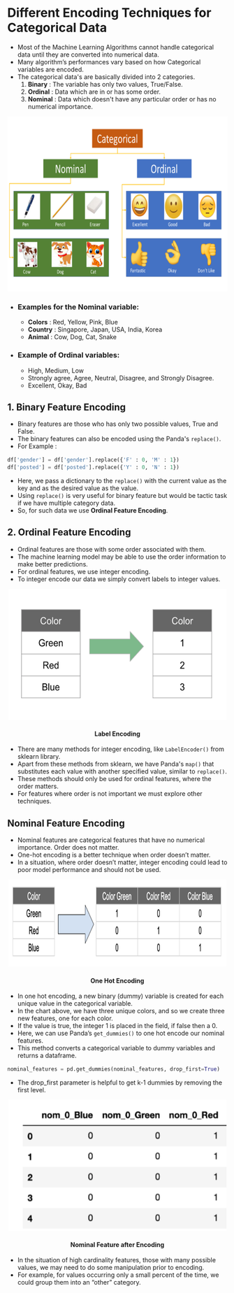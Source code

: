 # Different Encoding Techniques for Categorical Data

- Most of the Machine Learning Algorithms cannot handle categorical data until they are converted into numerical data.
- Many algorithm’s performances vary based on how Categorical variables are encoded.
- The categorical data's are basically divided into 2 categories.
  1. **Binary** : The variable has only two values, True/False.
  2. **Ordinal** : Data which are in or has some order.
  3. **Nominal** : Data which doesn't have any particular order or has no numerical importance.

<center>
<img height="400" src= "categorical data.png" width="600"/>
</center>

- ### Examples for the **Nominal** variable:
  - **Colors** : Red, Yellow, Pink, Blue
  - **Country** : Singapore, Japan, USA, India, Korea
  - **Animal** : Cow, Dog, Cat, Snake
  
- ### Example of **Ordinal** variables:
  - High, Medium, Low
  - Strongly agree, Agree, Neutral, Disagree, and Strongly Disagree.
  - Excellent, Okay, Bad

## 1. Binary Feature Encoding
- Binary features are those who has only two possible values, True and False.
- The binary features can also be encoded using the Panda's `replace()`.
- For Example :

```python
df['gender'] = df['gender'].replace({'F' : 0, 'M' : 1})
df['posted'] = df['posted'].replace({'Y' : 0, 'N' : 1})
```
- Here, we pass a dictionary to the `replace()` with the current value as the key and as the desired value as the value.
- Using `replace()` is very useful for binary feature but would be tactic task if we have multiple category data.
- So, for such data we use **Ordinal Feature Encoding**.

## 2. Ordinal Feature Encoding
- Ordinal features are those with some order associated with them. 
- The machine learning model may be able to use the order information to make better predictions.
- For ordinal features, we use integer encoding. 
- To integer encode our data we simply convert labels to integer values.

<center>
<img height="300" src="label_encoding.png" width="500"/>

#### Label Encoding
</center>

- There are many methods for integer encoding, like `LabelEncoder()` from sklearn library. 
- Apart from these methods from sklearn, we have Panda's `map()` that substitutes each value with another specified value, similar to `replace()`.
- These methods should only be used for ordinal features, where the order matters. 
- For features where order is not important we must explore other techniques.

## Nominal Feature Encoding
- Nominal features are categorical features that have no numerical importance. Order does not matter.
- One-hot encoding is a better technique when order doesn’t matter.
- In a situation, where order doesn’t matter, integer encoding could lead to poor model performance and should not be used.

<center>
<img height="200" src="one hot encoder.png" width="500"/>

#### One Hot Encoding
</center>

- In one hot encoding, a new binary (dummy) variable is created for each unique value in the categorical variable. 
- In the chart above, we have three unique colors, and so we create three new features, one for each color. 
- If the value is true, the integer 1 is placed in the field, if false then a 0.
- Here, we can use Panda’s `get_dummies()` to one hot encode our nominal features.
- This method converts a categorical variable to dummy variables and returns a dataframe. 

```python
nominal_features = pd.get_dummies(nominal_features, drop_first=True)
```
- The drop_first parameter is helpful to get k-1 dummies by removing the first level.

<center>
<img height="300" src="nominal feature.png" width="500"/>

#### Nominal Feature after Encoding
</center>

- In the situation of high cardinality features, those with many possible values, we may need to do some manipulation prior to encoding. 
- For example, for values occurring only a small percent of the time, we could group them into an “other” category.
